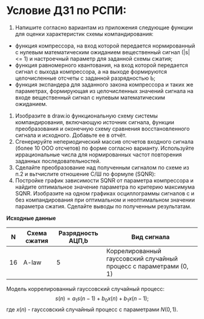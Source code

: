 # Условие ДЗ1 по РСПИ:
1. Напишите согласно вариантам из приложения следующие функции для оценки характеристик схемы компандирования:
* функция компрессора, на вход которой передается нормированный с нулевым математическим ожиданием вещественный сигнал (|s| <= 1) и настроечный параметр для заданной схемы сжатия;
* функция равномерного квантования, на вход которой передается сигнал с выхода компрессора, а на выходе формируются целочисленные отсчеты с заданной разрядностью Ь;
* функция экспандера для заданного закона компрессора и таких же параметрах, формирующая из целочисленных значений сигнала на входе вещественный сигнал с нулевым математическим ожиданием.
1. Изобразите в draw.іо функциональную схему системы компандирования, включающую источник сигнала, функции преобразования и оконечную схему сравнения восстановленного сигнала и исходного. Добавьте ее в отчёт.
1. Сгенерируйте непериодический массив отсчетов входного сигнала (более 10 ООО отсчетов) по форме согласно варианту. Используйте иррациональные числа для нормированных частот повторения заданных последовательностей.
1. Сделайте преобразование над полученным сигналом по схеме из п.2 и вьтчислите отношение С/Ш по формуле (SQNR):
1. Постройке график зависимости SQNR от параметра компрессора и найдите оптимальное значение параметра по критерию максимума SQNR. Изобразите на одном графиках осциллограммы сигналов с и без компандирования при оптимальном и
неоптимальном значении параметра сжатия. Сделайте выводы по полученным результатам.

**Исходные данные**

N  | Схема сжатия | Разрядность АЦП,b | Вид сигнала 
---|--------------|-------------------|--------------
16 | A-law        | 5                 | Коррелированный гауссовский случайный процесс с параметрами (0, 1)
 
Модель коррелированный гауссовский случайный процесс:
$$s(n) = a_1 s(n - 1) + b_0 x(n) + b_1 x(n - 1);$$
где $x(n)$ - гауссовский случайный процесс с параметрами $N(0, 1).$